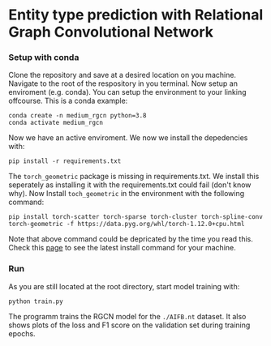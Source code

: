 # Entity type prediction with Relational Graph Convolutional Network

### Setup with conda
Clone the repository and save at a desired location on you machine.
Navigate to the root of the respository in you terminal.
Now setup an enviroment (e.g. conda).
You can setup the environment to your linking offcourse.
This is a conda example:
```
conda create -n medium_rgcn python=3.8
conda activate medium_rgcn
```
Now we have an active enviroment.
We now we install the depedencies with:
```
pip install -r requirements.txt
```
The `torch_geometric` package is missing in requirements.txt.
We install this seperately as installing it with the requirements.txt could fail (don't know why).
Now Install `toch_geometric` in the environment with the following command:
```
pip install torch-scatter torch-sparse torch-cluster torch-spline-conv torch-geometric -f https://data.pyg.org/whl/torch-1.12.0+cpu.html
```
Note that above command could be depricated by the time you read this.
Check this [page](https://pytorch-geometric.readthedocs.io/en/latest/notes/installation.html) to see the latest install command for your machine.

### Run
As you are still located at the root directory, start model training with:
```
python train.py
```
The programm trains the RGCN model for the `./AIFB.nt` dataset.
It also shows plots of the loss and F1 score on the validation set during training epochs.
